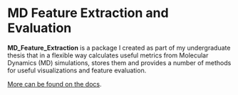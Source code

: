 # MD Feature Extraction and Evaluation

**MD_Feature_Extraction** is a package I created as part of my undergraduate thesis that in a flexible way calculates useful
metrics from Molecular Dynamics (MD) simulations, stores them and provides a number of methods for useful visualizations
and feature evaluation.

[More can be found on the docs](https://mikexydas.github.io/MDSimsEval/).

